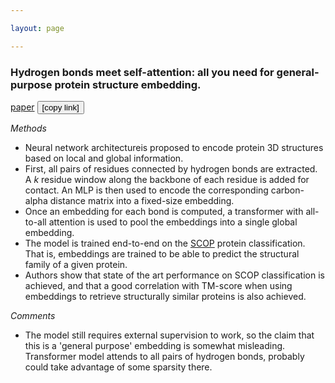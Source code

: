 ```yaml
---

layout: page

---
```


### Hydrogen bonds meet self-attention: all you need for general-purpose protein structure embedding.

[paper](https://www.biorxiv.org/content/10.1101/2021.01.31.428935v2.full.pdf)
<button onclick="Copy('dali')">[copy link]</button>

*Methods*

* Neural network architectureis proposed to encode protein 3D structures based on local and global information.
* First, all pairs of residues connected by hydrogen bonds are extracted. A $k$ residue window along the backbone of each residue is added for contact. An MLP is then used to encode the corresponding carbon-alpha distance matrix into a fixed-size embedding.
* Once an embedding for each bond is computed, a transformer with all-to-all attention is used to pool the embeddings into a single global embedding.
* The model is trained end-to-end on the [SCOP](https://scop.berkeley.edu/) protein classification. That is, embeddings are trained to be able to predict the structural family of a given protein.
* Authors show that state of the art performance on SCOP classification is achieved, and that a good correlation with TM-score when using embeddings to retrieve structurally similar proteins is also achieved.

*Comments*

* The model still requires external supervision to work, so the claim that this is a 'general purpose' embedding is somewhat misleading.
 Transformer model attends to all pairs of hydrogen bonds, probably could take advantage of some sparsity there.
